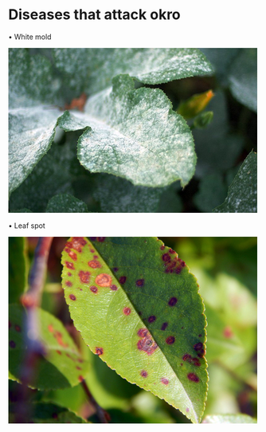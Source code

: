 # Diseases that attack okro
•	White mold

![](https://raw.githubusercontent.com/qknow/images/gh-pages/primary/class-6-science/white%20moulds.jpg)


•	Leaf spot

![](https://raw.githubusercontent.com/qknow/images/gh-pages/primary/class-6-science/leaf%20spot2.jpg)


